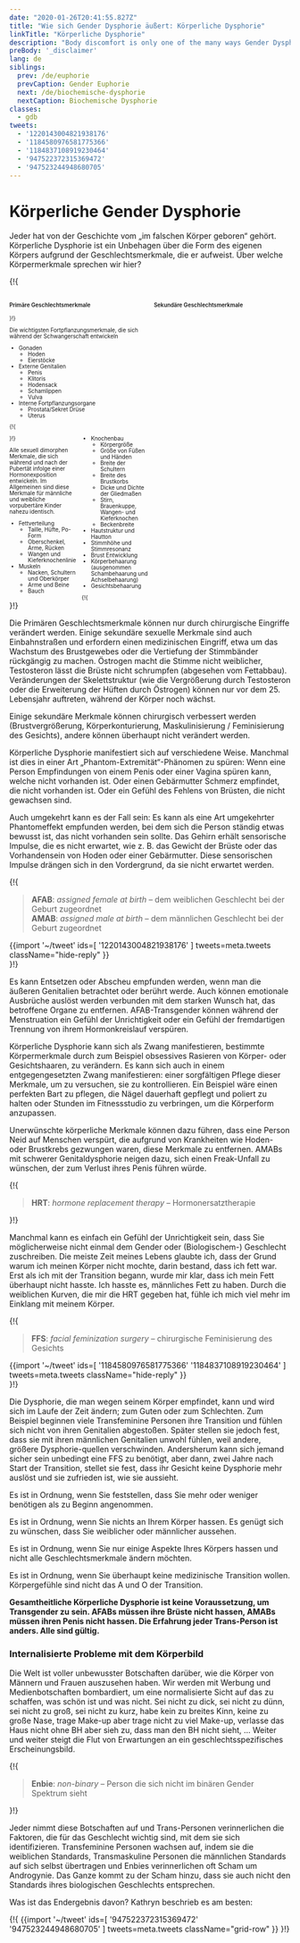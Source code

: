 ```yaml
---
date: "2020-01-26T20:41:55.827Z"
title: "Wie sich Gender Dysphorie äußert: Körperliche Dysphorie"
linkTitle: "Körperliche Dysphorie"
description: "Body discomfort is only one of the many ways Gender Dysphoria manifests."
preBody: '_disclaimer'
lang: de
siblings:
  prev: /de/euphorie
  prevCaption: Gender Euphorie
  next: /de/biochemische-dysphorie
  nextCaption: Biochemische Dysphorie
classes:
  - gdb
tweets:
  - '1220143004821938176'
  - '1184580976581775366'
  - '1184837108919230464'
  - '947522372315369472'
  - '947523244948680705'
---
```


# Körperliche Gender Dysphorie

Jeder hat von der Geschichte vom „im falschen Körper geboren“ gehört. Körperliche Dysphorie ist ein Unbehagen über die Form des eigenen Körpers aufgrund der Geschlechtsmerkmale, die er aufweist. Über welche Körpermerkmale sprechen wir hier?

{!{
<style>

.fact-grid h4 { font-weight: 600;grid-row: 1; }

.fact-grid li {break-inside: avoid;}

@media (min-width: 500px) {
  .fact-grid {
    display: grid;
    grid-template-columns: 1fr 2fr;
    grid-template-rows: min-content 1fr;
    grid-column-gap: 1em;
    font-size: 0.7em;
  }

  .fact-grid .two-col { column-count: 2; }
}

</style>
<div class="fact-grid ">
  <h4>Primäre Geschlechtsmerkmale</h4>
  <div>
}!}

Die wichtigsten Fortpflanzungsmerkmale, die sich während der Schwangerschaft entwickeln

- Gonaden
  - Hoden
  - Eierstöcke
- Externe Genitalien
  - Penis
  - Klitoris
  - Hodensack
  - Schamlippen
  - Vulva
- Interne Fortpflanzungsorgane
  - Prostata/Sekret Drüse
  - Uterus


{!{ </div>  <h4>Sekundäre Geschlechtsmerkmale</h4>
<div class="two-col"> }!}

Alle sexuell dimorphen Merkmale, die sich während und nach der Pubertät infolge einer Hormonexposition entwickeln. Im Allgemeinen sind diese Merkmale für männliche und weibliche vorpubertäre Kinder nahezu identisch.

- Fettverteilung
  - Taille, Hüfte, Po-Form
  - Oberschenkel, Arme, Rücken
  - Wangen und Kieferknochenlinie
- Muskeln
  - Nacken, Schultern und Oberkörper
  - Arme und Beine
  - Bauch
- Knochenbau
  - Körpergröße
  - Größe von Füßen und Händen
  - Breite der Schultern
  - Breite des Brustkorbs
  - Dicke und Dichte der Gliedmaßen
  - Stirn, Brauenkuppe, Wangen- und Kieferknochen
  - Beckenbreite
- Hautstruktur und Hautton
- Stimmhöhe und Stimmresonanz
- Brust Entwicklung
- Körperbehaarung (ausgenommen Schambehaarung und Achselbehaarung)
- Gesichtsbehaarung


{!{ </div></div> }!}

Die Primären Geschlechtsmerkmale können nur durch chirurgische Eingriffe verändert werden. Einige sekundäre sexuelle Merkmale sind auch Einbahnstraßen und erfordern einen medizinischen Eingriff, etwa um das Wachstum des Brustgewebes oder die Vertiefung der Stimmbänder rückgängig zu machen. Östrogen macht die Stimme nicht weiblicher, Testosteron lässt die Brüste nicht schrumpfen (abgesehen vom Fettabbau). Veränderungen der Skelettstruktur (wie die Vergrößerung durch Testosteron oder die Erweiterung der Hüften durch Östrogen) können nur vor dem 25. Lebensjahr auftreten, während der Körper noch wächst.

Einige sekundäre Merkmale können chirurgisch verbessert werden (Brustvergrößerung, Körperkonturierung, Maskulinisierung / Feminisierung des Gesichts), andere können überhaupt nicht verändert werden.

Körperliche Dysphorie manifestiert sich auf verschiedene Weise. Manchmal ist dies in einer Art „Phantom-Extremität“-Phänomen zu spüren: Wenn eine Person Empfindungen von einem Penis oder einer Vagina spüren kann, welche nicht vorhanden ist. Oder einen Gebärmutter Schmerz empfindet, die nicht vorhanden ist. Oder ein Gefühl des Fehlens von Brüsten, die nicht gewachsen sind.

Auch umgekehrt kann es der Fall sein: Es kann als eine Art umgekehrter Phantomeffekt empfunden werden, bei dem sich die Person ständig etwas bewusst ist, das nicht vorhanden sein sollte. Das Gehirn erhält sensorische Impulse, die es nicht erwartet, wie z. B. das Gewicht der Brüste oder das Vorhandensein von Hoden oder einer Gebärmutter. Diese sensorischen Impulse drängen sich in den Vordergrund, da sie nicht erwartet werden.

{!{
<div class="gutter"><blockquote>
  <strong>AFAB</strong>: <em>assigned female at birth</em> – dem weiblichen Geschlecht bei der Geburt zugeordnet
  <br>
  <strong>AMAB</strong>: <em>assigned male at birth</em> – dem männlichen Geschlecht bei der Geburt zugeordnet
</blockquote>
{{import '~/tweet' ids=[
  '1220143004821938176'
] tweets=meta.tweets className="hide-reply" }}</div>
}!}

Es kann Entsetzen oder Abscheu empfunden werden, wenn man die äußeren Genitalien betrachtet oder berührt werde. Auch können emotionale Ausbrüche auslöst werden verbunden mit dem starken Wunsch hat, das betroffene Organe zu entfernen. AFAB-Transgender können während der Menstruation ein Gefühl der Unrichtigkeit oder ein Gefühl der fremdartigen Trennung von ihrem Hormonkreislauf verspüren.

Körperliche Dysphorie kann sich als Zwang manifestieren, bestimmte Körpermerkmale durch zum Beispiel obsessives Rasieren von Körper- oder Gesichtshaaren, zu verändern. Es kann sich auch in einem entgegengesetzten Zwang manifestieren: einer sorgfältigen Pflege dieser Merkmale, um zu versuchen, sie zu kontrollieren. Ein Beispiel wäre einen perfekten Bart zu pflegen, die Nägel dauerhaft gepflegt und poliert zu halten oder Stunden im Fitnessstudio zu verbringen, um die Körperform anzupassen.

Unerwünschte körperliche Merkmale können dazu führen, dass eine Person Neid auf Menschen verspürt, die aufgrund von Krankheiten wie Hoden- oder Brustkrebs gezwungen waren, diese Merkmale zu entfernen. AMABs mit schwerer Genitaldysphorie neigen dazu, sich einen Freak-Unfall zu wünschen, der zum Verlust ihres Penis führen würde.

{!{
<div class="gutter"><blockquote>
  <strong>HRT</strong>: <em>hormone replacement therapy</em> – Hormonersatztherapie
</blockquote></div>
}!}

Manchmal kann es einfach ein Gefühl der Unrichtigkeit sein, dass Sie möglicherweise nicht einmal dem Gender oder (Biologischem-) Geschlecht zuschreiben. Die meiste Zeit meines Lebens glaubte ich, dass der Grund warum ich meinen Körper nicht mochte, darin bestand, dass ich fett war. Erst als ich mit der Transition begann, wurde mir klar, dass ich mein Fett überhaupt nicht hasste. Ich hasste es, männliches Fett zu haben. Durch die weiblichen Kurven, die mir die HRT gegeben hat, fühle ich mich viel mehr im Einklang mit meinem Körper.

{!{ <div class="gutter">
<blockquote>
  <strong>FFS</strong>: <em>facial feminization surgery</em> – chirurgische Feminisierung des Gesichts
</blockquote>
{{import '~/tweet' ids=[
  '1184580976581775366'
  '1184837108919230464'
] tweets=meta.tweets className="hide-reply" }}</div> }!}

Die Dysphorie, die man wegen seinem Körper empfindet, kann und wird sich im Laufe der Zeit ändern; zum Guten oder zum Schlechten. Zum Beispiel beginnen viele Transfeminine Personen ihre Transition und fühlen sich nicht von ihren Genitalien abgestoßen. Später stellen sie jedoch fest, dass sie mit ihren männlichen Genitalien unwohl fühlen, weil andere, größere Dysphorie-quellen verschwinden. Andersherum kann sich jemand sicher sein unbedingt eine FFS zu benötigt, aber dann, zwei Jahre nach Start der Transition, stellet sie fest, dass ihr Gesicht keine Dysphorie mehr auslöst und sie zufrieden ist, wie sie aussieht.

Es ist in Ordnung, wenn Sie feststellen, dass Sie mehr oder weniger benötigen als zu Beginn angenommen.

Es ist in Ordnung, wenn Sie nichts an Ihrem Körper hassen. Es genügt sich zu wünschen, dass Sie weiblicher oder männlicher aussehen.

Es ist in Ordnung, wenn Sie nur einige Aspekte Ihres Körpers hassen und nicht alle Geschlechtsmerkmale ändern möchten.

Es ist in Ordnung, wenn Sie überhaupt keine medizinische Transition wollen. Körpergefühle sind nicht das A und O der Transition.

**Gesamtheitliche Körperliche Dysphorie ist keine Voraussetzung, um Transgender zu sein. AFABs müssen ihre Brüste nicht hassen, AMABs müssen ihren Penis nicht hassen. Die Erfahrung jeder Trans-Person ist anders. Alle sind gültig.**

### Internalisierte Probleme mit dem Körperbild

Die Welt ist voller unbewusster Botschaften darüber, wie die Körper von Männern und Frauen auszusehen haben. Wir werden mit Werbung und Medienbotschaften bombardiert, um eine normalisierte Sicht auf das zu schaffen, was schön ist und was nicht. Sei nicht zu dick, sei nicht zu dünn, sei nicht zu groß, sei nicht zu kurz, habe kein zu breites Kinn, keine zu große Nase, trage Make-up aber trage nicht zu viel Make-up, verlasse das Haus nicht ohne BH aber sieh zu, dass man den BH nicht sieht, … Weiter und weiter steigt die Flut von Erwartungen an ein geschlechtsspezifisches Erscheinungsbild.

{!{
<div class="gutter"><blockquote>
  <strong>Enbie</strong>: <em>non-binary</em> – Person die sich nicht im binären Gender Spektrum sieht
</blockquote></div>
}!}

Jeder nimmt diese Botschaften auf und Trans-Personen verinnerlichen die Faktoren, die für das Geschlecht wichtig sind, mit dem sie sich identifizieren. Transfeminine Personen wachsen auf, indem sie die weiblichen Standards, Transmaskuline Personen die männlichen Standards auf sich selbst übertragen und Enbies verinnerlichen oft Scham um Androgynie. Das Ganze kommt zu der Scham hinzu, dass sie auch nicht den Standards ihres biologischen Geschlechts entsprechen.

Was ist das Endergebnis davon? Kathryn beschrieb es am besten:

{!{ {{import '~/tweet' ids=[
  '947522372315369472'
  '947523244948680705'
] tweets=meta.tweets className="grid-row" }} }!}
